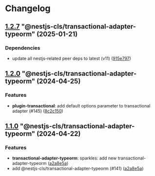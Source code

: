 # Changelog

<!-- MONODEPLOY:BELOW -->

## [1.2.7](https://github.com/Papooch/nestjs-cls/compare/@nestjs-cls/transactional-adapter-typeorm@1.2.6...@nestjs-cls/transactional-adapter-typeorm@1.2.7) "@nestjs-cls/transactional-adapter-typeorm" (2025-01-21)<a name="1.2.7"></a>

### Dependencies

* update all nestjs-related peer deps to latest (v11) ([915e797](https://github.com/Papooch/nestjs-cls/commits/915e797))




## [1.2.0](https://github.com/Papooch/nestjs-cls/compare/@nestjs-cls/transactional-adapter-typeorm@1.1.0...@nestjs-cls/transactional-adapter-typeorm@1.2.0) "@nestjs-cls/transactional-adapter-typeorm" (2024-04-25)<a name="1.2.0"></a>

### Features

* **plugin-transactional**: add default options parameter to transactional adapter  (#145) ([8c2c150](https://github.com/Papooch/nestjs-cls/commits/8c2c150))




## [1.1.0](https://github.com/Papooch/nestjs-cls/compare/@nestjs-cls/transactional-adapter-typeorm@1.0.0...@nestjs-cls/transactional-adapter-typeorm@1.1.0) "@nestjs-cls/transactional-adapter-typeorm" (2024-04-22)<a name="1.1.0"></a>

### Features

* **transactional-adapter-typeorm**: sparkles: add new transactional-adapter-typeorm ([a2a8e5a](https://github.com/Papooch/nestjs-cls/commits/a2a8e5a))
* add @nestjs-cls/transactional-adapter-typeorm (#141) ([a2a8e5a](https://github.com/Papooch/nestjs-cls/commits/a2a8e5a))


